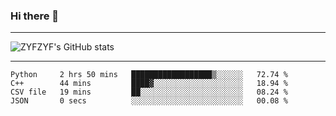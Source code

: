 ### Hi there 👋

-------

<!--

- 🔭 I’m currently working on ...
- 🌱 I’m currently learning Rust
- 👯 I’m looking to collaborate on ...
- 🤔 I’m looking for help with ...
- 💬 Ask me about ...
- 📫 How to reach me: ...
- 😄 Pronouns: ...
- ⚡ Fun fact: ...

-------
-->

![ZYFZYF's GitHub stats](https://github-readme-stats.vercel.app/api?username=ZYFZYF)


-------

<!--START_SECTION:waka-->

```text
Python     2 hrs 50 mins   ██████████████████▒░░░░░░   72.74 %
C++        44 mins         ████▓░░░░░░░░░░░░░░░░░░░░   18.94 %
CSV file   19 mins         ██░░░░░░░░░░░░░░░░░░░░░░░   08.24 %
JSON       0 secs          ░░░░░░░░░░░░░░░░░░░░░░░░░   00.08 %
```

<!--END_SECTION:waka-->


